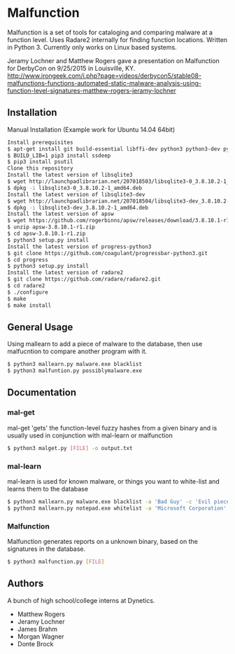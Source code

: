 # Malfunction

Malfunction is a set of tools for cataloging and comparing malware at a function level. Uses Radare2 internally for finding function locations. Written in Python 3.
Currently only works on Linux based systems.

Jeramy Lochner and Matthew Rogers gave a presentation on Malfunction for DerbyCon on 9/25/2015 in Louisville, KY.
http://www.irongeek.com/i.php?page=videos/derbycon5/stable08-malfunctions-functions-automated-static-malware-analysis-using-function-level-signatures-matthew-rogers-jeramy-lochner

## Installation

Manual Installation (Example work for Ubuntu 14.04 64bit)
```bash
Install prerequisites 
$ apt-get install git build-essential libffi-dev python3 python3-dev python3-pip automake autoconf libtool
$ BUILD_LIB=1 pip3 install ssdeep
$ pip3 install psutil
Clone this repository
Install the latest version of libsqlite3
$ wget http://launchpadlibrarian.net/207018503/libsqlite3-0_3.8.10.2-1_amd64.deb
$ dpkg -i libsqlite3-0_3.8.10.2-1_amd64.deb
Install the latest version of libsqlite3-dev
$ wget http://launchpadlibrarian.net/207018504/libsqlite3-dev_3.8.10.2-1_amd64.deb
$ dpkg -i libsqlite3-dev_3.8.10.2-1_amd64.deb
Install the latest version of apsw
$ wget https://github.com/rogerbinns/apsw/releases/download/3.8.10.1-r1/apsw-3.8.10.1-r1.zip
$ unzip apsw-3.8.10.1-r1.zip
$ cd apsw-3.8.10.1-r1.zip
$ python3 setup.py install
Install the latest version of progress-python3
$ git clone https://github.com/coagulant/progressbar-python3.git
$ cd progress
$ python3 setup.py install
Install the latest version of radare2
$ git clone https://github.com/radare/radare2.git
$ cd radare2
$ ./configure
$ make
$ make install
```

## General Usage

Using mallearn to add a piece of malware to the database, then use malfucntion to compare another program with it.

```bash
$ python3 mallearn.py malware.exe blacklist
$ python3 malfuntion.py possiblymalware.exe
```

## Documentation

### mal-get
mal-get 'gets' the function-level fuzzy hashes from a given binary and is usually used in conjunction with mal-learn or malfunction  

```bash
$ python3 malget.py [FILE] -o output.txt
```

### mal-learn

mal-learn is used for known malware, or things you want to white-list and learns them to the database  

```bash
$ python3 mallearn.py malware.exe blacklist -a 'Bad Guy' -c 'Evil piece of malware'  
$ python3 mallearn.py notepad.exe whitelist -a 'Microsoft Corporation' -c "Notepad.exe" -p 4
```

### Malfunction

Malfunction generates reports on a unknown binary, based on the signatures in the database.  

```bash
$ python3 malfunction.py [FILE]
```

## Authors

A bunch of high school/college interns at Dynetics.

- Matthew Rogers
- Jeramy Lochner
- James Brahm
- Morgan Wagner
- Donte Brock
